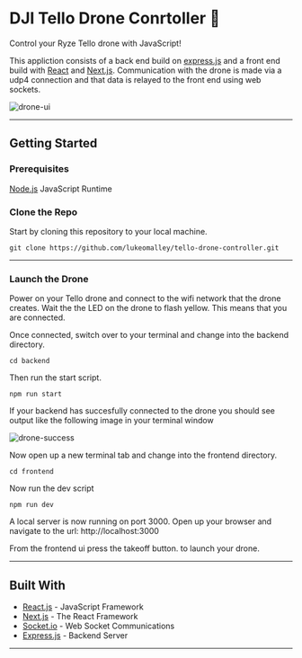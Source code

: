# DJI Tello Drone Conrtoller 🚁
Control your Ryze Tello drone with JavaScript! 

This appliction consists of a back end build on [express.js](https://expressjs.com/) and a front end build with [React](https://reactjs.org/) and [Next.js](https://nextjs.org/). Communication with the drone is made via a udp4 connection and that data is relayed to the front end using web sockets.

![drone-ui](https://i.ibb.co/SPGkHG6/drone-ui.png)
___

## Getting Started

### Prerequisites
[Node.js](https://nodejs.org/en/) JavaScript Runtime

### Clone the Repo

Start by cloning this repository to your local machine.
```
git clone https://github.com/lukeomalley/tello-drone-controller.git
```
___
### Launch the Drone

Power on your Tello drone and connect to the wifi network that the drone creates. Wait the the LED on the drone to flash yellow. This means that you are connected.

Once connected, switch over to your terminal and change into the backend directory.
```
cd backend
```
 Then run the start script.
```
npm run start
```

If your backend has succesfully connected to the drone you should see output like the following image in your terminal window

![drone-success](https://i.ibb.co/cyc6Q7h/drone-connected.png)

Now open up a new terminal tab and change into the frontend directory.
```
cd frontend
```
Now run the dev script
```
npm run dev
```
A local server is now running on port 3000. Open up your browser and navigate to the url: http://localhost:3000

From the frontend ui press the takeoff button. to launch your drone.
___

## Built With

- [React.js](https://reactjs.org/) - JavaScript Framework
- [Next.js](https://nextjs.org/) - The React Framework
- [Socket.io](https://socket.io/) - Web Socket Communications
- [Express.js](https://expressjs.com/) - Backend Server
___


